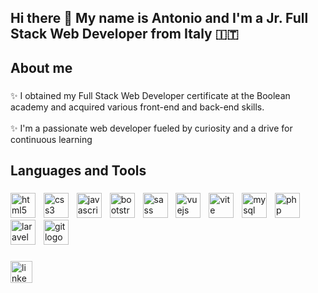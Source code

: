 <h2 align="left">Hi there 👋 My name is Antonio and I'm a Jr. Full Stack Web Developer from Italy 🇮🇹</h2>

###

<h2 align="left">About me</h2>

###

<p align="left">✨ I obtained my Full Stack Web Developer certificate at the Boolean academy and acquired various front-end and back-end skills.<br><br>✨ I'm a passionate web developer fueled by curiosity and a drive for continuous learning</p>

###

<h2 align="left">Languages and Tools</h2>

###

<div align="left">
  <img src="https://skillicons.dev/icons?i=html" height="40" alt="html5 logo"  />
  <img width="5" />
  <img src="https://skillicons.dev/icons?i=css" height="40" alt="css3 logo"  />
  <img width="5" />
  <img src="https://skillicons.dev/icons?i=js" height="40" alt="javascript logo"  />
  <img width="5" />
  <img src="https://skillicons.dev/icons?i=bootstrap" height="40" alt="bootstrap logo"  />
  <img width="5" />
  <img src="https://skillicons.dev/icons?i=sass" height="40" alt="sass logo"  />
  <img width="5" />
  <img src="https://skillicons.dev/icons?i=vue" height="40" alt="vuejs logo"  />
  <img width="5" />
  <img src="https://skillicons.dev/icons?i=vite" height="40" alt="vite logo"  />
  <img width="5" />
  <img src="https://skillicons.dev/icons?i=mysql" height="40" alt="mysql logo"  />
  <img width="5" />
  <img src="https://skillicons.dev/icons?i=php" height="40" alt="php logo"  />
  <img width="5" />
  <img src="https://skillicons.dev/icons?i=laravel" height="40" alt="laravel logo"  />
  <img width="5" />
  <img src="https://skillicons.dev/icons?i=git" height="40" alt="git logo"  />
</div>

###

<div align="left">
  <a href="https://www.linkedin.com/in/antonio-stasullo-b363332ba/" target="_blank">
    <img src="https://img.shields.io/static/v1?message=LinkedIn&logo=linkedin&label=&color=0077B5&logoColor=white&labelColor=&style=for-the-badge" height="35" alt="linkedin logo"  />
  </a>
</div>
